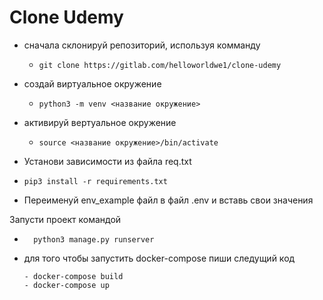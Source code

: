 # Clone Udemy

- сначала склонируй репозиторий, используя комманду
  -     git clone https://gitlab.com/helloworldwe1/clone-udemy

- создай виртуальное окружение
  -     python3 -m venv <название окружение>

- активируй вертуальное окружение
  -     source <название окружение>/bin/activate

- Установи зависимости из файла req.txt

-     pip3 install -r requirements.txt

- Переименуй env_example файл в файл .env и вставь свои значения

Запусти проект командой

-       python3 manage.py runserver

- для того чтобы запустить docker-compose пиши следущий код
  
      - docker-compose build
      - docker-compose up

